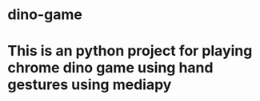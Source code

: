 # dino-game
# This is an python project for playing chrome dino game using hand gestures using mediapy































